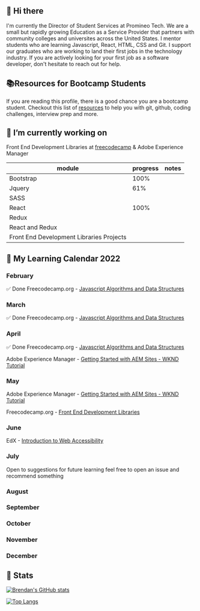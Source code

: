 ## 👋 Hi there 

I'm currently the Director of Student Services at Promineo Tech. We are a small but rapidly growing Education as a Service Provider that partners with
community colleges and universites across the United States. I mentor students who are learning Javascript, React, HTML, CSS and Git. I support our graduates who are working to land their first jobs in the technology industry. If you are actively looking for your first job as a software developer, don't hesitate to reach out for help.

## 📚Resources for Bootcamp Students  

If you are reading this profile, there is a good chance you are a bootcamp student. Checkout this list of [resources](https://github.com/blentz100/Resources-for-Bootcamp-Students) to help you with git, github, coding challenges, interview prep and more. 

## 🌱 I’m currently working on 

Front End Development Libraries at [freecodecamp](https://www.freecodecamp.org/learn/front-end-development-libraries) 
&
Adobe Experience Manager 

| module | progress | notes
| --- | --- | --- 
| Bootstrap | 100% | |
| Jquery | 61% | |
| SASS |  | |
| React | 100% |  
| Redux |   |  |
| React and Redux| |  |
| Front End Development Libraries Projects |   |  |




##  📆 My Learning Calendar 2022

### February 
✅ Done Freecodecamp.org - [Javascript Algorithms and Data Structures](https://www.freecodecamp.org/learn/javascript-algorithms-and-data-structures/) 

### March   
✅ Done Freecodecamp.org - [Javascript Algorithms and Data Structures](https://www.freecodecamp.org/learn/javascript-algorithms-and-data-structures/) 

### April  
✅ Done Freecodecamp.org - [Javascript Algorithms and Data Structures](https://www.freecodecamp.org/learn/javascript-algorithms-and-data-structures/) 

Adobe Experience Manager - [Getting Started with AEM Sites - WKND Tutorial](
https://experienceleague.adobe.com/docs/experience-manager-learn/getting-started-wknd-tutorial-develop/overview.html?lang=en)

### May 

Adobe Experience Manager - [Getting Started with AEM Sites - WKND Tutorial](
https://experienceleague.adobe.com/docs/experience-manager-learn/getting-started-wknd-tutorial-develop/overview.html?lang=en)

Freecodecamp.org - [Front End Development Libraries](https://www.freecodecamp.org/learn/front-end-development-libraries)


### June 
EdX - [Introduction to Web Accessibility](https://www.edx.org/course/web-accessibility-introduction)

### July 

Open to suggestions for future learning feel free to open an issue and recommend something

### August 

### September 

### October

### November

### December 



## 🧮 Stats 
[![Brendan's GitHub stats](https://github-readme-stats.vercel.app/api?username=blentz100&count_private=true&show_icons=true&theme=default)](https://github.com/anuraghazra/github-readme-stats)

[![Top Langs](https://github-readme-stats.vercel.app/api/top-langs/?username=blentz100&layout=compact)](https://github.com/anuraghazra/github-readme-stats)

<!--
**blentz100/blentz100** is a ✨ _special_ ✨ repository because its `README.md` (this file) appears on your GitHub profile.

Here are some ideas to get you started:


- 🌱 I’m currently learning ...
- 👯 I’m looking to collaborate on ...
- 🤔 I’m looking for help with ...

- 😄 Pronouns: ...
- ⚡ Fun fact: ...
-->

